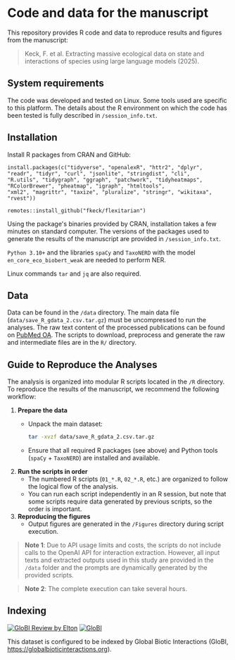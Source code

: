 # Code and data for the manuscript

This repository provides R code and data to reproduce results and figures from the manuscript:

> Keck, F. et al. Extracting massive ecological data on state and interactions of species using large language models (2025).

## System requirements

The code was developed and tested on Linux. Some tools used are specific to this platform. The details about the R environment on which the code has been tested is fully described in `/session_info.txt`.

## Installation

Install R packages from CRAN and GitHub:

```         
install.packages(c("tidyverse", "openalexR", "httr2", "dplyr",
"readr", "tidyr", "curl", "jsonlite", "stringdist", "cli",
"R.utils", "tidygraph", "ggraph", "patchwork", "tidyheatmaps",
"RColorBrewer", "pheatmap", "igraph", "htmltools",
"xml2", "magrittr", "taxize", "pluralize", "stringr", "wikitaxa",
"rvest"))

remotes::install_github("fkeck/flexitarian")
```

Using the package's binaries provided by CRAN, installation takes a few minutes on standard computer. The versions of the packages used to generate the results of the manuscript are provided in `/session_info.txt`.

`Python 3.10+` and the libraries `spaCy` and `TaxoNERD` with the model `en_core_eco_biobert_weak` are needed to perform NER.

Linux commands `tar` and `jq` are also required.

## Data

Data can be found in the `/data` directory. The main data file (`data/save_R_gdata_2.csv.tar.gz`) must be uncompressed to run the analyses. The raw text content of the processed publications can be found on [PubMed OA](https://pmc.ncbi.nlm.nih.gov/tools/openftlist/). The scripts to download, preprocess and generate the raw and intermediate files are in the `R/` directory.

## Guide to Reproduce the Analyses

The analysis is organized into modular R scripts located in the `/R` directory. To reproduce the results of the manuscript, we recommend the following workflow:

1.  **Prepare the data**
    -   Unpack the main dataset:

        ``` bash
        tar -xvzf data/save_R_gdata_2.csv.tar.gz
        ```

    -   Ensure that all required R packages (see above) and Python tools (`spaCy` + `TaxoNERD`) are installed and available.
2.  **Run the scripts in order**
    -   The numbered R scripts (`01_*.R`, `02_*.R`, etc.) are organized to follow the logical flow of the analysis.
    -   You can run each script independently in an R session, but note that some scripts require data generated by previous scripts, so the order is important.
3.  **Reproducing the figures**
    -   Output figures are generated in the `/Figures` directory during script execution.

> **Note 1**: Due to API usage limits and costs, the scripts do not include calls to the OpenAI API for interaction extraction. However, all input texts and extracted outputs used in this study are provided in the `/data` folder and the prompts are dynamically generated by the provided scripts.

> **Note 2**: The complete execution can take several hours.

## Indexing

[![GloBI Review by Elton](../../actions/workflows/review.yml/badge.svg)](../../actions/workflows/review.yml) [![GloBI](https://api.globalbioticinteractions.org/interaction.svg?accordingTo=globi:fkeck/gpt_interactions&refutes=true&refutes=false)](https://globalbioticinteractions.org/?accordingTo=globi:fkeck/gpt_interactions)

This dataset is configured to be indexed by Global Biotic Interactions (GloBI, https://globalbioticinteractions.org).
